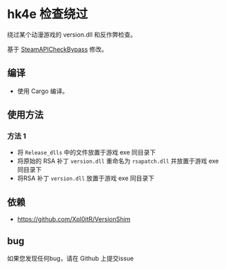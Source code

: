 # hk4e 检查绕过

绕过某个动漫游戏的 version.dll 和反作弊检查。

基于 [SteamAPICheckBypass](https://github.com/oureveryday/Steam-API-Check-Bypass/) 修改。

## 编译

* 使用 Cargo 编译。

## 使用方法

### 方法 1 

* 将 `Release_dlls` 中的文件放置于游戏 exe 同目录下
* 将原始的 RSA 补丁 `version.dll` 重命名为 `rsapatch.dll` 并放置于游戏 exe 同目录下
* 将RSA 补丁 `version.dll` 放置于游戏 exe 同目录下

## 依赖

* <https://github.com/Xpl0itR/VersionShim>

## bug

如果您发现任何bug，请在 Github 上提交issue
